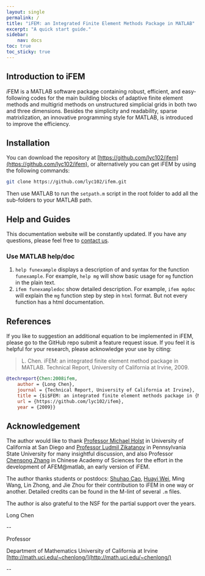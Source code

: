 ```yaml
---
layout: single
permalink: /
title: "iFEM: an Integrated Finite Element Methods Package in MATLAB"
excerpt: "A quick start guide."
sidebar:
    nav: docs
toc: true
toc_sticky: true
---
```


## Introduction to iFEM
*i*FEM is a MATLAB software package containing robust, efficient, and easy-following codes 
for the main building blocks of adaptive finite element methods and multigrid methods 
on unstructured simplicial grids in both two and three dimensions. Besides the simplicity and readability, sparse matrixlization, an innovative programming style for MATLAB, is introduced to improve the efficiency.

<!-- - [Basic Data Structure](https://www.math.uci.edu/~chenlong/ifemdoc/mesh/meshdoc.html)
- [Finite Element Methods](https://www.math.uci.edu/~chenlong/ifemdoc/fem/femcontent.html)
- [Adaptive Finite Element Methods](https://www.math.uci.edu/~chenlong/ifemdoc/afem/afemdoc.html)
- [Solvers of Linear Algebraic Equations](https://www.math.uci.edu/~chenlong/ifemdoc/solver/solverintroduction.html)
- [Mesh Generator and Smoothing/Optimization](https://www.math.uci.edu/~chenlong/ifemdoc/mesh/meshoptdoc.html)
- [Projects](https://www.math.uci.edu/~chenlong/ifemdoc/project/projectcontent.html) -->


## Installation

You can download the repository at [https://github.com/lyc102/ifem](https://github.com/lyc102/ifem), or alternatively you can get iFEM by using the following commands:

```bash
git clone https://github.com/lyc102/ifem.git
```

Then use MATLAB to run the `setpath.m` script in the root folder to add all the sub-folders to your MATLAB path.

## Help and Guides

This documentation website will be constantly updated. If you have any questions, please feel free to [contact us](mailto:lyc102@gmail.com).

### Use MATLAB help/doc
1. `help funexample` displays a description of and syntax for the function `funexample`. For example, `help mg` will show basic usage for `mg` function in the plain text.  
2. `ifem funexampledoc` show detailed description. For example, `ifem mgdoc` will explain the `mg` function step by step in `html` format. But not every function has a html documentation.

## References

If you like to suggestion an additional equation to be implemented in iFEM, please go to the GitHub repo submit a feature request issue. If you feel it is helpful for your research, please acknowledge your use by citing:

> L. Chen. iFEM: an integrated finite element method package in MATLAB. Technical Report, University of California at Irvine, 2009.

```bibtex
@techreport{Chen:2008ifem,
	author = {Long Chen},
	journal = {Technical Report, University of California at Irvine},
	title = {$i$FEM: an integrated finite element methods package in {MATLAB}},
	url = {https://github.com/lyc102/ifem},
	year = {2009}}
```



## Acknowledgement

The author would like to thank [Professor Michael Holst](http://cam.ucsd.edu/~mholst/) in University of California at San Diego and [Professor Ludmil Zikatanov](http://www.personal.psu.edu/ltz1/) in Pennsylvania State University for many insightful discussion, and also Professor [Chensong Zhang](http://lsec.cc.ac.cn/~zhangcs/) in Chinese Academy of Sciences for the effort in the development of AFEM@matlab, an early version of iFEM.

The author thanks students or postdocs: [Shuhao Cao](https://scaomath.github.io/), [Huayi Wei](weihuayi.github.io), Ming Wang, Lin Zhong, and Jie Zhou for their contribution to iFEM in one way or another. Detailed credits can be found in the M-lint of several `.m` files.

The author is also grateful to the NSF for the partial support over the years. 




Long Chen

--

Professor                 

Department of Mathematics
University of California at Irvine
[http://math.uci.edu/~chenlong/](http://math.uci.edu/~chenlong/)

--